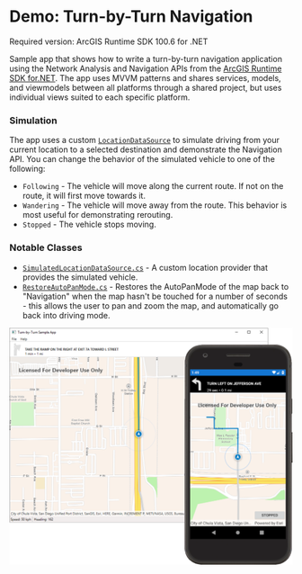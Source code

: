 Demo: Turn-by-Turn Navigation
=======================
Required version: ArcGIS Runtime SDK 100.6 for .NET

Sample app that shows how to write a turn-by-turn navigation application using the Network Analysis and Navigation APIs from the [ArcGIS Runtime SDK for.NET](https://developers.arcgis.com/net/). The app uses MVVM patterns and shares services, models, and viewmodels between all platforms through a shared project, but uses individual views suited to each specific platform.

### Simulation

The app uses a custom [`LocationDataSource`](https://developers.arcgis.com/net/latest/wpf/api-reference/html/T_Esri_ArcGISRuntime_Location_LocationDataSource.htm) to simulate driving from your current location to a selected destination and demonstrate the Navigation API. You can change the behavior of the simulated vehicle to one of the following:

* `Following` - The vehicle will move along the current route. If not on the route, it will first move towards it.
* `Wandering` - The vehicle will move away from the route. This behavior is most useful for demonstrating rerouting.
* `Stopped` - The vehicle stops moving.

### Notable Classes
* [`SimulatedLocationDataSource.cs`](RoutingSample.Shared/SimulatedLocationDataSource.cs) - A custom location provider that provides the simulated vehicle.
* [`RestoreAutoPanMode.cs`](RoutingSample.Shared/RestoreAutoPanMode.cs) - Restores the AutoPanMode of the map back to "Navigation" when the map hasn't be touched for a number of seconds - this allows the user to pan and zoom the map, and automatically go back into driving mode.

<img src="Screenshot.png"/>

